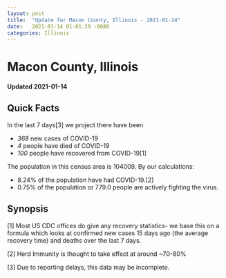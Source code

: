 ```yaml
---
layout: post
title:  "Update for Macon County, Illinois - 2021-01-14"
date:   2021-01-14 01:01:29 -0600
categories: Illinois
---
```


# Macon County, Illinois
#### Updated 2021-01-14

## Quick Facts

In the last 7 days[3] we project there have been
- *368* new cases of COVID-19
- *4* people have died of COVID-19
- *100* people have recovered from COVID-19[1]

The population in this census area is 104009. By our calculations:
- 8.24% of the population have had COVID-19.[2]
- 0.75% of the population or 779.0 people are actively fighting the virus.

## Synopsis




[1] Most US CDC offices do give any recovery statistics- we base this on a formula which looks at confirmed new cases
15 days ago (the average recovery time) and deaths over the last 7 days.

[2] Herd Immunity is thought to take effect at around ~70-80%

[3] Due to reporting delays, this data may be incomplete.
 
    